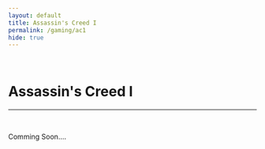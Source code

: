 ```yaml
---
layout: default
title: Assassin's Creed I
permalink: /gaming/ac1
hide: true
---
```

<p><br></p>

Assassin's Creed I
=========

<hr style="height:2px;border-width:0;color:gray;background-color:gray">

<br>

Comming Soon....
